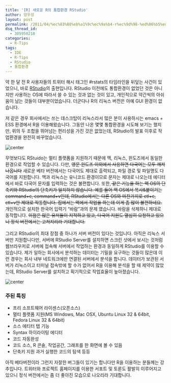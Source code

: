 ```yaml
---
title: '[R] 새로운 R의 통합환경 RStudio'
author: 양우성
layout: post
permalink: /2011/04/%ec%83%88%eb%a1%9c%ec%9a%b4-r%ec%9d%98-%ed%86%b5%ed%95%a9%ed%99%98%ea%b2%bd-rstudio/
dsq_thread_id:
  - 305950218
categories:
  - R-Tips
tags:
  - IDE
  - R-Tips
  - RStudio
  - 통합환경
---
```

약 한 달 전 R 사용자들의 트위터 해시 태그인 #rstats의 타임라인을 뒤덮는 사건이 있었으니, 바로 [RStudio][1]의 출현입니다. RStudio 이전에도 통합환경이 없었던 것은 아니지만 사용하는 OS에 따라서 쓸 수 있는 것과 없는 것이 있고, 개인적으로 약간씩의 아쉬움이 남는 것들이 대부분이었습니다. 더군다나 R의 리눅스 버전은 아예 GUI 환경이 없습니다.

저 같은 경우 회사에서는 쓰는 데스크탑이 리눅스라서 많은 분이 사용하시는 emacs + ESS 환경에서 R을 이용해왔습니다. 그동안 나온 몇몇 통합환경을 시도해 보기는 했지만, 위의 두 조합을 뛰어넘는 편리성을 가진 것은 없었는데, RStudio의 발표 이후로 작업환경을 완전히 바꾸었습니다.

![center](http://i0.wp.com/wsyang.com/wp-content/uploads/2011/04/RStudio.png)

무엇보다도 RStuido는 멀티 플랫폼을 지원하기 때문에 맥, 리눅스, 윈도즈에서 동일한 환경으로 작업할 수 있습니다. 다만, <del datetime="2011-05-10T04:48:59+00:00">영문 윈도즈 이외에서 사용하면 다국어는 모두 깨져 나옵니다</del> 새로운 베타 버전에서는 다국어도 제대로 출력되고, 파일 경로 및 파일명도 다국어를 지원합니다. 맥과 리눅스는 유니코드 환경이므로 문자는 제대로 나오는데 에디터에서 바로 다국어 문자를 입력하는 것은 불편합니다. 또한,<del datetime="2011-05-10T04:48:59+00:00"> 같은 기능을 하는 맥 OS의 단축키와 RStudio의 단축키가 일치하지 않습니다. 예를 들어 맥 OS에서 복사&붙이기는 command+c, command+v인데, RStudio에서는 다른 OS와 마찬가지로 ctl+c, ctl+v만 제대로 작동합니다. 집에서는 맥에서 작업을 하는데 이게 좀 많이 불편하네요.</del> 개인적으로 설치한 한국어 입력기 &#8220;바람&#8221;과의 문제 였습니다. 바람을 삭제하니 제대로 동작합니다. <del datetime="2011-05-10T04:48:59+00:00">이점은 많은 유저들이 지적하고 있고, 다국어 지원도 열심히 요청하고 있으니 정식 버전에서는 고쳐지리라 기대합니다.<br /> </del>  
그리고 RStudio의 최대 장점 중 하나가 서버 버전이 있다는 것입니다. 아직은 리눅스 서버만 지원합니다만, 서버에 RStudio Server를 설치하면 스크린 샷에서 보시는 것처럼 웹브라우저로 서버에 접속해 서버에서 작업하는 환경과 동일하게 RStudio를 이용할 수 있습니다. 제가 일하는 회사에서 분석하는 데이터는 기밀을 요구하는 것들이 많은데 이런 경우는 회사 내부 네트워크에만 연결된 서버에서 분석을 합니다. 데이터가 보관된 서버가 리눅스이고 터미널 접속밖에 할 수가 없어서 R을 이용해 분석을 할 때 제약이 많았는데, RStudio Server를 설치하고 획기적으로 작업효율이 높아졌습니다.

![center](http://i2.wp.com/wsyang.com/wp-content/uploads/2011/04/rstudio-web.png)

### 주된 특징

*   프리 소프트웨어 라이센스(오픈소스)
*   멀티 플랫폼 지원(MS Windows, Mac OSX, Ubuntu Linux 32 & 64bit, Fedora Linux 32 & 64bit)
*   소스 에티터 탭 기능
*   Syntax 하이라이팅 에디터
*   코드 자동완성
*   코드 소스, R 콘솔, 작업공간, 그래프를 한 화면에 볼 수 있음
*   단축키 지원 과거 실행한 코드의 탐색 등등

아직 베타버전이라 그런지 자잘한 버그들이 있기는 합니다만 R을 이용하는 분들께는 강추입니다. 트위터와 프로젝트 홈페이지를 이용한 서포트 및 토론도 활발히 이루어지고 있으니 정식 버전에서는 좀 더 좋아진 모습으로 나오리라 기대합니다.

 [1]: http://www.rstudio.org